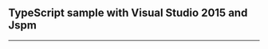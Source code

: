 ﻿TypeScript sample with Visual Studio 2015 and Jspm
--------------------------------------------------
--------------------------------------------------
